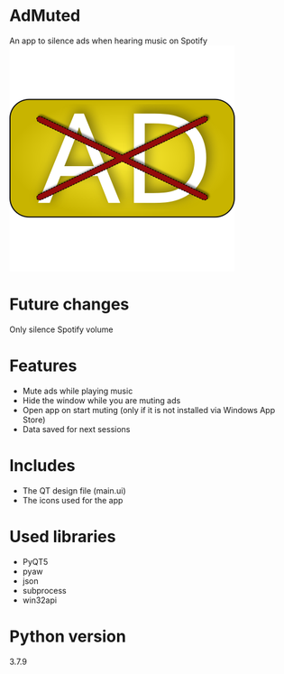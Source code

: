 # AdMuted
 An app to silence ads when hearing music on Spotify  
 ![icon](https://raw.githubusercontent.com/g5fighter/AdMuted/main/iconadmuted.png)

# Future changes
Only silence Spotify volume

# Features
- Mute ads while playing music  
- Hide the window while you are muting ads  
- Open app on start muting (only if it is not installed via Windows App Store)  
- Data saved for next sessions  

# Includes
- The QT design file (main.ui)  
- The icons used for the app

# Used libraries
- PyQT5  
- pyaw  
- json  
- subprocess  
- win32api  

# Python version
3.7.9
